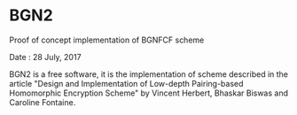 # BGN2
Proof of concept implementation of BGNFCF scheme

Date : 28 July, 2017

BGN2 is a free software, it is the implementation of scheme described in the article 
"Design and Implementation of Low-depth Pairing-based Homomorphic Encryption Scheme" 
by Vincent Herbert, Bhaskar Biswas and Caroline Fontaine.

